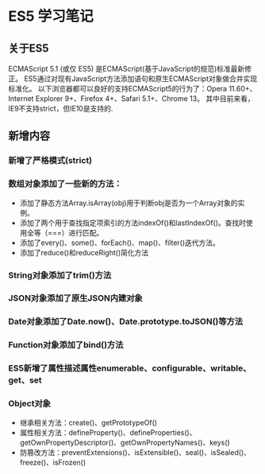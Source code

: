 # ES5 学习笔记

## 关于ES5
ECMAScript 5.1 (或仅 ES5) 是ECMAScript(基于JavaScript的规范)标准最新修正。
ES5通过对现有JavaScript方法添加语句和原生ECMAScript对象做合并实现标准化。
以下浏览器都可以良好的支持ECMAScript5的行为了：Opera 11.60+、Internet Explorer 9+、Firefox 4+、Safari 5.1+、Chrome 13。
其中目前来看，IE9不支持strict，但IE10是支持的.
## 新增内容

### 新增了严格模式(strict)

### 数组对象添加了一些新的方法：
* 添加了静态方法Array.isArray(obj)用于判断obj是否为一个Array对象的实例。
* 添加了两个用于查找指定项索引的方法indexOf()和lastIndexOf()。查找时使用全等（===）进行匹配。
* 添加了every()、some()、forEach()、map()、filter()迭代方法。
* 添加了reduce()和reduceRight()简化方法

### String对象添加了trim()方法

### JSON对象添加了原生JSON内建对象

### Date对象添加了Date.now()、Date.prototype.toJSON()等方法

### Function对象添加了bind()方法

### ES5新增了属性描述属性enumerable、configurable、writable、get、set

### Object对象
* 继承相关方法：create()、getPrototypeOf() 
* 属性相关方法：defineProperty()、defineProperties()、getOwnPropertyDescriptor()、getOwnPropertyNames()、keys()
* 防篡改方法：preventExtensions()、isExtensible()、seal()、isSealed()、freeze()、isFrozen() 